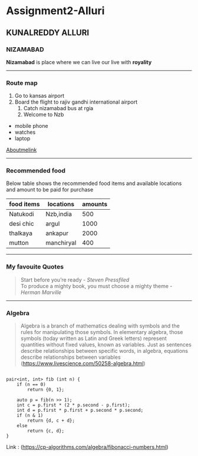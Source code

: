 # Assignment2-Alluri
## KUNALREDDY ALLURI
### NIZAMABAD
**Nizamabad** is place where we can live our live with **royality**

---


### Route map
1. Go to kansas airport
2. Board the flight to rajiv gandhi international airport
    1. Catch nizamabad bus at rgia
    2. Welcome to Nzb
* mobile phone
* watches
* laptop

[Aboutmelink](AboutMe.md)


---

### Recommended food

Below table shows the recommended food items and available locations and amount to be paid for purchase

|    food items    |   locations     |    amounts    |
|   -----------    |   ----------    |  ----------   |
|    Natukodi      |    Nzb,india    |     500       |
|    desi chic     |     argul       |     1000      |
|   thalkaya       |    ankapur      |     2000      |
|    mutton        |   manchiryal    |     400       |

---

### My favouite Quotes

> Start before you’re ready - *Steven Pressfiled*      
> To produce a mighty book, you must choose a mighty theme - *Herman Marville*

---

### Algebra 

> Algebra is a branch of mathematics dealing with symbols and the rules for manipulating those symbols. In elementary algebra, those    symbols (today written as Latin and Greek letters) represent quantities without fixed values, known as variables. Just as sentences describe relationships between specific words, in algebra, equations describe relationships between variables
(<https://www.livescience.com/50258-algebra.html>)

```

pair<int, int> fib (int n) {
    if (n == 0)
        return {0, 1};

    auto p = fib(n >> 1);
    int c = p.first * (2 * p.second - p.first);
    int d = p.first * p.first + p.second * p.second;
    if (n & 1)
        return {d, c + d};
    else
        return {c, d};
}

```
Link : (<https://cp-algorithms.com/algebra/fibonacci-numbers.html>)


